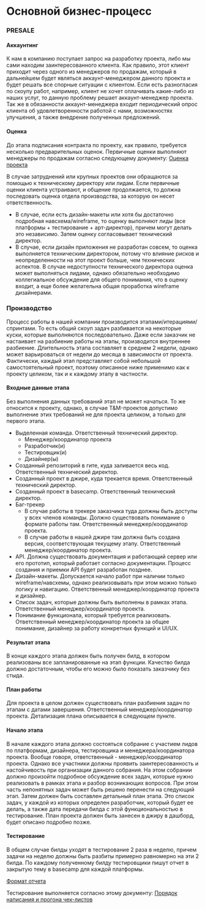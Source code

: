 # Основной бизнес-процесс

### PRESALE
#### Аккаунтинг
К нам в компанию поступает запрос на разработку проекта, либо мы сами находим заинтересованного клиента. Как правило, этот клиент приходит через одного из менеджеров по продажам, который в дальнейшем будет являться аккаунт-менеджером данного проекта и будет решать все спорные ситуации с клиентом. Если есть разногласия по скоупу работ, например, клиент не хочет оплачивать какие-либо из наших услуг, то данную проблему решает аккаунт-менеджер проекта. Так же в обязанности аккаунт-менеджера входит периодический опрос клиента об удовлетворенности работой с нами, возможностях улучшения, а также внедрение полученных предложений.

#### Оценка
До этапа подписания контракта по проекту, как правило, требуется несколько предварительных оценок. Первичные оценки выполняют менеджеры по продажам согласно следующему документу: [Оценка проекта](../pm/presaleProcess.md) 

В случае затруднений или крупных проектов они обращаются за помощью к техническому директору или лидам.
Если первичные оценки клиента устраивают, и общение продолжается, то должна последовать оценка отдела производства, за которую он несет ответственность.
* В случае, если есть дизайн-макеты или хотя бы достаточно подробная навсхема/wireframe, то оценку выполняют лиды (все платформы + тестирование + арт-директор), причем могут делать это независимо. Затем оценку согласовывает технический директор.
* В случае, если дизайн приложения не разработан совсем, то оценка выполняется техническим директором, потому что влияние рисков и неопределенности на этот проект больше, чем технических аспектов. В случае недоступности технического директора оценка может выполняться лидами, однако обязательно необходимо коллегиальное обсуждение для общего понимания, что в оценку входит, а еще более желательна общая проработка wireframe дизайнерами.

### Производство
Процесс работы в нашей компании производится этапами/итерациями/спринтами. То есть общий скоуп задач разбивается на некоторые куски, которые выполняются последовательно. Даже если заказчик не настаивает на разбиение работы на этапы, производится внутреннее разбиение.
Длительность этапа составляет в среднем 2 недели, однако может варьироваться от недели до месяца в зависимости от проекта.
Фактически, каждый этап представляет собой небольшой самостоятельный проект, поэтому описанное ниже применимо как к проекту целиком, так и к каждому этапу в частности.

#### Входные данные этапа
Без выполнения данных требований этап не может начаться. То же относится к проекту, однако, в случае T&M-проектов допустимо выполнение этих требований не для проекта целиком, а только для первого этапа.

* Выделенная команда. Ответственный технический директор.
    * Менеджер/координатор проекта
    * Разработчик(и)
    * Тестировщик(и)
    * Дизайнер(ы)
* Созданный репозиторий в гите, куда заливается весь код. Ответственный технический директор.
* Созданный проект в джире, куда трекается время. Ответственный технический директор.
* Созданный проект в basecamp. Ответственный технический директор.
* Баг-трекер
    * В случае работы в трекере заказчика туда должны быть доступы у всех членов команды. Должно существовать понимание о формате работы там. Ответственный менеджер/координатор проекта.
    * В случае работы в нашей джире там должна быть создана версия, соответствующая текущему этапу. Ответственный менеджер/координатор проекта.
* API. Должна существовать документация и работающий сервер или его прототип, который работает согласно документации. Процесс создания и приемки API будет разработан позднее.
* Дизайн-макеты. Допускается начало работ при наличии только wireframe/навсхемы, однако реализовывать при этом можно только логику и навигацию. Ответственный менеджер/координатор проекта и дизайнер.
* Список задач, которые должны быть выполнены в рамках этапа. Ответственный менеджер/координатор проекта.
* Понимание функционала, который требуется реализовать. Ответственный менеджер/координатор проекта за общее понимание, дизайнер за работу конкретных функций и UI/UX.

#### Результат этапа
В конце каждого этапа должен быть получен билд, в котором реализованы все запланированные на этап функции. Качество билда должно достаточным, чтобы его можно было показать заказчику без стыда.

#### План работы
Для проекта в целом должен существовать план разбиения задач по этапам с датами завершения. Ответственный менеджер/координатор проекта. Детализация плана описывается в следующем пункте.
#### Начало этапа
В начале каждого этапа должно состояться собрание с участием лидов по платформам, дизайнера, тестировщика и менеджера/координатора проекта.
Вообще говоря, ответственный - менеджер/координатор проекта. Однако все участники должны проявить заинтересованность и настойчивость при организации данного собрания.
На этом собрании должно произойти подробное обсуждение всех задач, которые нужно реализовать в рамках этапа и разбор возникающих вопросов. При этом часть непонятных задач может быть решено перенести на следующий этап.
Затем должен быть составлен детальный план этапа. Это список задач, у каждой из которых определен разработчик, который будет ее делать, а также дата передачи билда с этой функциональностью в тестирование.
План проекта должен быть занесен в джиру в дашборд, будет описано подробно позже.
#### Тестирование
В общем случае билды уходят в тестирование 2 раза в неделю, причем задачи на неделю должны быть разбиты примерно равномерно на эти 2 билда.
По каждому полученному билду тестировщики пишут отчет в закрытую тему в basecamp для каждой платформы.
 
[Формат отчета](../qa/projectOverview.md)

Тестирование выполняется согласно этому документу: [Порядок написания и прогона чек-листов](../qa/checkListGuide.md)
